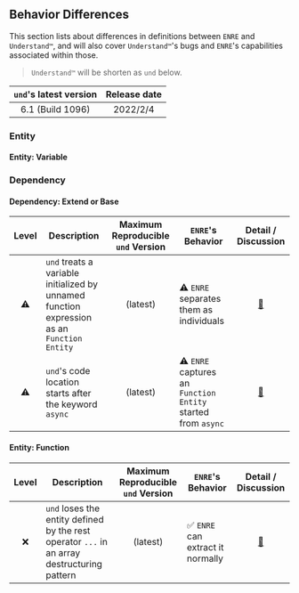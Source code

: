 ## Behavior Differences

This section lists about differences in definitions
between `ENRE` and `Understand™`, and will also
cover `Understand™`'s bugs and `ENRE`'s capabilities associated
within those.

> `Understand™` will be shorten as `und` below.

| `und`'s latest version | Release date |
|:----------------------:|:------------:|
|    6.1 (Build 1096)    |   2022/2/4   |

### Entity

#### Entity: Variable





### Dependency

#### Dependency: Extend or Base

| Level | Description                                                                                | Maximum Reproducible `und` Version | `ENRE`'s Behavior                                           |                   Detail / Discussion                    |
|:-----:|--------------------------------------------------------------------------------------------|:----------------------------------:|--------------------------------------------------------------|:--------------------------------------------------------:|
|  ⚠️   | `und` treats a variable initialized by unnamed function expression as an `Function Entity` |              (latest)              | ⚠️ `ENRE` separates them as individuals                      | [🔗](entity/function.md#und_unnamed_function_expression) |
|  ⚠️   | `und`'s code location starts after the keyword `async`                                     |              (latest)              | ⚠️ `ENRE` captures an `Function Entity` started from `async` |       [🔗](entity/function.md#und_async_function)        | 




#### Entity: Function

| Level | Description                                                                                 | Maximum Reproducible `und` Version | `ENRE`'s Behavior               |           Detail / Discussion           |
|:-----:|---------------------------------------------------------------------------------------------|:----------------------------------:|----------------------------------|:---------------------------------------:|
|   ❌   | `und` loses the entity defined by the rest operator `...` in an array destructuring pattern |              (latest)              | ✅ `ENRE` can extract it normally | [🔗](entity/variable.md#und_loses_rest) |

